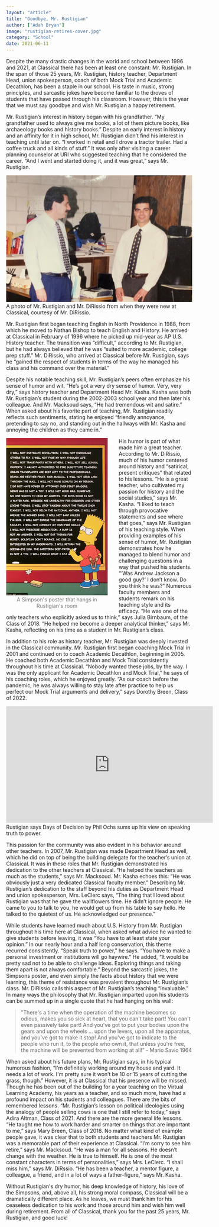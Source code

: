 ```yaml
---
layout: "article"
title: "Goodbye, Mr. Rustigian"
author: ["Adah Bryan"]
image: "rustigian-retires-cover.jpg"
category: "School"
date: 2021-06-11
---
```

Despite the many drastic changes in the world and school between 1996 and 2021, at Classical there has been at least one constant: Mr. Rustigian. In the span of those 25 years, Mr. Rustigian, history teacher, Department Head, union spokesperson, coach of both Mock Trial and Academic Decathlon, has been a staple in our school. His taste in music, strong principles, and sarcastic jokes have become familiar to the droves of students that have passed through his classroom. However, this is the year that we must say goodbye and wish Mr. Rustigian a happy retirement.

Mr. Rustigian’s interest in history began with his grandfather. “My grandfather used to always give me books, a lot of them picture books, like archaeology books and history books.” Despite an early interest in history and an affinity for it in high school, Mr. Rustigian didn’t find his interest in teaching until later on. “I worked in retail and I drove a tractor trailer. Had a coffee truck and all kinds of stuff.” It was only after visiting a career planning counselor at URI who suggested teaching that he considered the career. “And I went and started doing it, and it was great,” says Mr. Rustigian.

![Mr. Rustigian and DiRissio](/assets/images/rustigian-retires-image.jpg)
<span>A photo of Mr. Rustigian and Mr. DiRissio from when they were new at Classical, courtesy of Mr. DiRissio.</span>

Mr. Rustigian first began teaching English in North Providence in 1988, from which he moved to Nathan Bishop to teach English and History. He arrived at Classical in February of 1996 where he picked up mid-year as AP U.S. History teacher. The transition was “difficult,” according to Mr. Rustigian, but he had always believed that he was “suited to more academic, college prep stuff.” Mr. DiRissio, who arrived at Classical before Mr. Rustigian, says he “gained the respect of students in terms of the way he managed his class and his command over the material.”

Despite his notable teaching skill, Mr. Rustigian’s peers often emphasize his sense of humor and wit. “He’s got a very dry sense of humor. Very, very dry,” says history teacher and Department Head Mr. Kasha. Kasha was both Mr. Rustigian’s student during the 2002-2003 school year and then later his colleague. And Mr. Macksoud says, “He had tremendous wit and satire.” When asked about his favorite part of teaching, Mr. Rustigian readily reflects such sentiments, stating he enjoyed “friendly annoyance, pretending to say no, and standing out in the hallways with Mr. Kasha and annoying the children as they came in.”

<figure style="float:left; margin: 0 30px 10px 0; overflow:hidden">
  <img style="margin:0px;max-width:unset" src="/assets/images/i-will-not-instigate-revolution.jpeg" alt="Mr. Rustigian's Simpson Poster">
  <figcaption style="width:275px;text-align:center;color:#777;">A Simpson's poster that hangs in Rustigian's room</figcaption>
</figure>


His humor is part of what made him a great teacher. According to Mr. DiRissio, much of his humor centered around history and “satirical, present critiques” that related to his lessons. “He is a great teacher, who cultivated my passion for history and the social studies,” says Mr. Kasha. “I liked to teach through provocative statements and see where that goes,” says Mr. Rustigian of his teaching style. When providing examples of his sense of humor, Mr. Rustigian demonstrates how he managed to blend humor and challenging questions in a way that pushed his students. “‘Was Andrew Jackson a good guy?’ I don’t know. Do you think he was?” Numerous faculty members and students remark on his teaching style and its efficacy. “He was one of the only teachers who explicitly asked us to think,” says Julia Birnbaum, of the Class of 2018. “He helped me become a deeper analytical thinker,” says Mr. Kasha, reflecting on his time as a student in Mr. Rustigian’s class.

In addition to his role as history teacher, Mr. Rustigian was deeply invested in the Classical community. Mr. Rustigian first began coaching Mock Trial in 2001 and continued on to coach Academic Decathlon, beginning in 2005. He coached both Academic Decathlon and Mock Trial consistently throughout his time at Classical. “Nobody wanted these jobs, by the way. I was the only applicant for Academic Decathlon and Mock Trial,” he says of his coaching roles, which he enjoyed greatly. “As our coach before the pandemic, he was always willing to stay late after practice to help us perfect our Mock Trial arguments and delivery,” says Dorothy Breen, Class of 2022.

<iframe width="560" height="315" src="https://www.youtube-nocookie.com/embed/wAoh3PYOY4U" title="YouTube video player" frameborder="0" allow="autoplay; encrypted-media; picture-in-picture" allowfullscreen></iframe>
<span>Rustigian says Days of Decision by Phil Ochs sums up his view on speaking truth to power.</span>

This passion for the community was also evident in his behavior around other teachers. In 2007, Mr. Rustigian was made Department Head as well, which he did on top of being the building delegate for the teacher’s union at Classical. It was in these roles that Mr. Rustigian demonstrated his dedication to the other teachers at Classical. “He helped the teachers as much as the students,” says Mr. Macksoud. Mr. Kasha echoes this: “He was obviously just a very dedicated Classical faculty member.” Describing Mr. Rustigian’s dedication to the staff beyond his duties as Department Head and union spokesperson, Mrs. LeClerc says, “The thing that I loved about Rustigian was that he gave the wallflowers time. He didn’t ignore people. He came to you to talk to you, he would get up from his table to say hello. He talked to the quietest of us. He acknowledged our presence.”

While students have learned much about U.S. History from Mr. Rustigian throughout his time here at Classical, when asked what advice he wanted to give students before leaving, it was “You have to at least state your opinion.” In our nearly hour and a half long conservation, this theme recurred consistently. “Speak truth to power,” he says. “You have to make a personal investment or institutions will go haywire.” He added, “It would be pretty sad not to be able to challenge ideas. Exploring things and taking them apart is not always comfortable.” Beyond the sarcastic jokes, the Simpsons poster, and even simply the facts about history that we were learning, this theme of resistance was prevalent throughout Mr. Rustigian’s class. Mr. DiRissio calls this aspect of Mr. Rustigian’s teaching “invaluable.” In many ways the philosophy that Mr. Rustigian imparted upon his students can be summed up in a single quote that he had hanging on his wall:

> "There's a time when the operation of the machine becomes so odious, makes you so sick at heart, that you can't take part! You can't even passively take part! And you've got to put your bodies upon the gears and upon the wheels ... upon the levers, upon all the apparatus, and you've got to make it stop! And you've got to indicate to the people who run it, to the people who own it, that unless you're free, the machine will be prevented from working at all!” - Mario Savio 1964

When asked about his future plans, Mr. Rustigian says, in his typical humorous fashion, “I'm definitely working around my house and yard. It needs a lot of work. I'm pretty sure it won’t be 10 or 15 years of cutting the grass, though.” However, it is at Classical that his presence will be missed. Though he has been out of the building for a year teaching on the Virtual Learning Academy, his years as a teacher, and so much more, have had a profound impact on his students and colleagues. There are the bits of remembered lessons. “Mr. Rustigian’s lesson on political ideologies using the analogy of people selling cows is one that I still refer to today,” says Adira Altman, Class of 2021. And there are the more general life lessons. “He taught me how to work harder and smarter on things that are important to me,” says Mary Breen, Class of 2018. No matter what kind of example people gave, it was clear that to both students and teachers Mr. Rustigian was a memorable part of their experience at Classical. “I’m sorry to see him retire,” says Mr. Macksoud. “He was a man for all seasons. He doesn’t change with the weather. He is true to himself. He is one of the most constant characters in terms of personalities,” says Mrs. LeClerc. “I shall miss him,” says Mr. DiRssio. “He has been a teacher, a mentor figure, a colleague, a friend, and in a lot of ways a father-figure,” says Mr. Kasha.

Without Rustigian's dry humor, his deep knowledge of history, his love of the Simpsons, and, above all, his strong moral compass, Classical will be a dramatically different place. As he leaves, we must thank him for his ceaseless dedication to his work and those around him and wish him well during retirement. From all of Classical, thank you for the past 25 years, Mr. Rustigian, and good luck!
